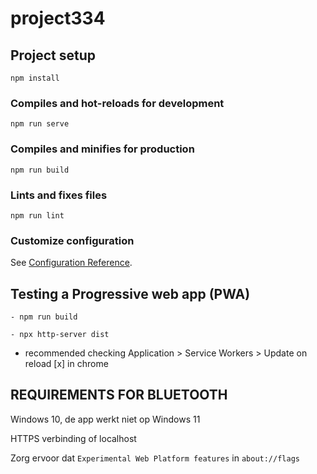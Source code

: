 # project334

## Project setup

```
npm install
```

### Compiles and hot-reloads for development

```
npm run serve
```

### Compiles and minifies for production

```
npm run build
```

### Lints and fixes files

```
npm run lint
```

### Customize configuration

See [Configuration Reference](https://cli.vuejs.org/config/).

## Testing a Progressive web app (PWA)

```
- npm run build
```

```
- npx http-server dist
```

- recommended checking Application > Service Workers > Update on reload [x] in chrome

## REQUIREMENTS FOR BLUETOOTH

Windows 10, de app werkt niet op Windows 11

HTTPS verbinding of localhost

Zorg ervoor dat `Experimental Web Platform features` in `about://flags`

